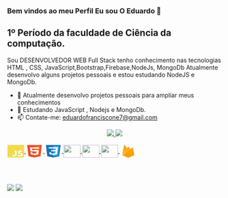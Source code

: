 ### Bem vindos ao meu Perfil Eu sou O Eduardo 👋

##  1º Período da faculdade de Ciência da computação.

Sou DESENVOLVEDOR WEB Full Stack tenho conhecimento nas tecnologias HTML , CSS, JavaScript,Bootstrap,Firebase,NodeJs, MongoDb Atualmente desenvolvo alguns projetos pessoais e estou estudando NodeJS e MongoDb.

- 🔭 Atualmente desenvolvo projetos pessoais para ampliar meus conhecimentos
- 🌱 Estudando JavaScript , Nodejs e MongoDb.
- 📫 Contate-me: eduardofranciscone7@gmail.com

<div align="center">
  <a href="https://github.com/Eduardofranciscone">
  <img height="180em" src="https://github-readme-stats.vercel.app/api?username=Eduardofranciscone&show_icons=true&theme=dark&include_all_commits=true&count_private=true"/>
  <img height="180em" src="https://github-readme-stats.vercel.app/api/top-langs/?username=Eduardofranciscone&layout=compact&langs_count=7&theme=dracula"/>
</div>
  
  <div style="display: inline_block"><br>
  <img align="center" alt="Rafa-Js" height="30" width="40" src="https://raw.githubusercontent.com/devicons/devicon/master/icons/javascript/javascript-plain.svg">
  <img align="center" alt="Rafa-HTML" height="30" width="40" src="https://raw.githubusercontent.com/devicons/devicon/master/icons/html5/html5-original.svg">
  <img align="center" alt="Rafa-CSS" height="30" width="40" src="https://raw.githubusercontent.com/devicons/devicon/master/icons/css3/css3-original.svg"> 
  <img align="center" height="30" width="40" src="https://cdn.jsdelivr.net/gh/devicons/devicon/icons/bootstrap/bootstrap-original.svg" />
<!--   <img align="center" height="30" width="40" src="https://cdn.jsdelivr.net/gh/devicons/devicon/icons/react/react-original.svg" /> -->
    
   <img align="center" height="30" width="40" src="https://cdn.jsdelivr.net/gh/devicons/devicon/icons/nodejs/nodejs-original.svg" />
   <img align="center" height="30" width="40" src="https://cdn.jsdelivr.net/gh/devicons/devicon/icons/mongodb/mongodb-original.svg" />
<img align="center" height="30" width="40" src="https://github.com/devicons/devicon/blob/v2.15.1/icons/firebase/firebase-plain.svg" />

                 
          
</div>
  
  <br> <br>
 
  <div>
      
  <a href = "mailto:eduardofranciscone7@gmail.com"><img src="https://img.shields.io/badge/-Gmail-%23333?style=for-the-badge&logo=gmail&logoColor=white" target="_blank"></a>
  <a href="https://www.linkedin.com/in/eduardo-franciscone-7b421a231/" target="_blank"><img src="https://img.shields.io/badge/-LinkedIn-%230077B5?style=for-the-badge&logo=linkedin&logoColor=white" target="_blank"></a> 
  </div>

